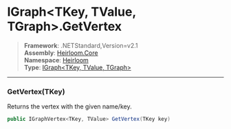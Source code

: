 # IGraph\<TKey, TValue, TGraph>.GetVertex

> **Framework**: .NETStandard,Version=v2.1  
> **Assembly**: [Heirloom.Core][0]  
> **Namespace**: [Heirloom][0]  
> **Type**: [IGraph\<TKey, TValue, TGraph>][1]  

--------------------------------------------------------------------------------

### GetVertex(TKey)

Returns the vertex with the given name/key.

```cs
public IGraphVertex<TKey, TValue> GetVertex(TKey key)
```

[0]: ../Heirloom.Core.md
[1]: Heirloom.IGraph[TKey,TValue,TGraph].md
